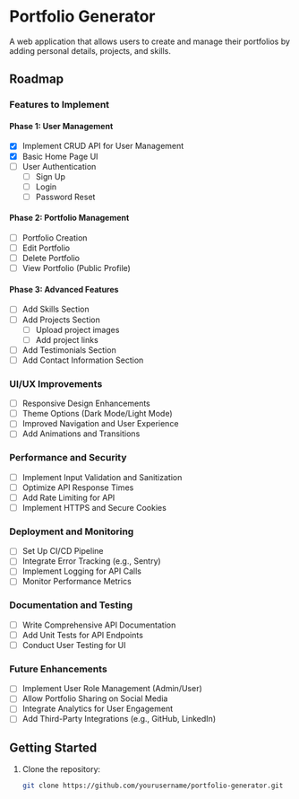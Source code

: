 # Portfolio Generator

A web application that allows users to create and manage their portfolios by adding personal details, projects, and skills.

## Roadmap

### Features to Implement

#### Phase 1: User Management
- [x] Implement CRUD API for User Management
- [x] Basic Home Page UI
- [ ] User Authentication
  - [ ] Sign Up
  - [ ] Login
  - [ ] Password Reset

#### Phase 2: Portfolio Management
- [ ] Portfolio Creation
- [ ] Edit Portfolio
- [ ] Delete Portfolio
- [ ] View Portfolio (Public Profile)

#### Phase 3: Advanced Features
- [ ] Add Skills Section
- [ ] Add Projects Section
  - [ ] Upload project images
  - [ ] Add project links
- [ ] Add Testimonials Section
- [ ] Add Contact Information Section

### UI/UX Improvements
- [ ] Responsive Design Enhancements
- [ ] Theme Options (Dark Mode/Light Mode)
- [ ] Improved Navigation and User Experience
- [ ] Add Animations and Transitions

### Performance and Security
- [ ] Implement Input Validation and Sanitization
- [ ] Optimize API Response Times
- [ ] Add Rate Limiting for API
- [ ] Implement HTTPS and Secure Cookies

### Deployment and Monitoring
- [ ] Set Up CI/CD Pipeline
- [ ] Integrate Error Tracking (e.g., Sentry)
- [ ] Implement Logging for API Calls
- [ ] Monitor Performance Metrics

### Documentation and Testing
- [ ] Write Comprehensive API Documentation
- [ ] Add Unit Tests for API Endpoints
- [ ] Conduct User Testing for UI

### Future Enhancements
- [ ] Implement User Role Management (Admin/User)
- [ ] Allow Portfolio Sharing on Social Media
- [ ] Integrate Analytics for User Engagement
- [ ] Add Third-Party Integrations (e.g., GitHub, LinkedIn)

## Getting Started

1. Clone the repository:
   ```bash
   git clone https://github.com/yourusername/portfolio-generator.git
